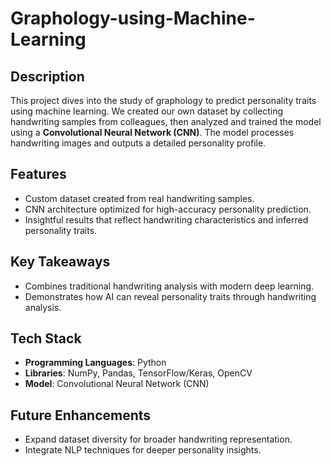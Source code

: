 # Graphology-using-Machine-Learning

<h2>Description</h2>
<p>
This project dives into the study of graphology to predict personality traits using machine learning. We created our own dataset by collecting handwriting samples from colleagues, then analyzed and trained the model using a <strong>Convolutional Neural Network (CNN)</strong>. The model processes handwriting images and outputs a detailed personality profile.
</p>

<h2>Features</h2>
<ul>
  <li>Custom dataset created from real handwriting samples.</li>
  <li>CNN architecture optimized for high-accuracy personality prediction.</li>
  <li>Insightful results that reflect handwriting characteristics and inferred personality traits.</li>
</ul>

<h2>Key Takeaways</h2>
<ul>
  <li>Combines traditional handwriting analysis with modern deep learning.</li>
  <li>Demonstrates how AI can reveal personality traits through handwriting analysis.</li>
</ul>

<h2>Tech Stack</h2>
<ul>
  <li><strong>Programming Languages</strong>: Python</li>
  <li><strong>Libraries</strong>: NumPy, Pandas, TensorFlow/Keras, OpenCV</li>
  <li><strong>Model</strong>: Convolutional Neural Network (CNN)</li>
</ul>

<h2>Future Enhancements</h2>
<ul>
  <li>Expand dataset diversity for broader handwriting representation.</li>
  <li>Integrate NLP techniques for deeper personality insights.</li>
</ul>

